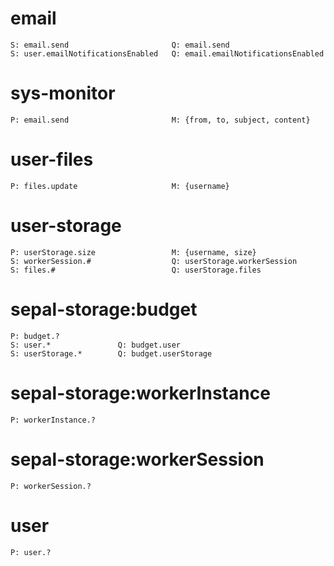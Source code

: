 # email
    S: email.send                       Q: email.send
    S: user.emailNotificationsEnabled   Q: email.emailNotificationsEnabled

# sys-monitor
    P: email.send                       M: {from, to, subject, content}

# user-files
    P: files.update                     M: {username}
    
# user-storage
    P: userStorage.size                 M: {username, size}
    S: workerSession.#                  Q: userStorage.workerSession
    S: files.#                          Q: userStorage.files

# sepal-storage:budget
    P: budget.?
    S: user.*               Q: budget.user
    S: userStorage.*        Q: budget.userStorage

# sepal-storage:workerInstance
    P: workerInstance.?

# sepal-storage:workerSession
    P: workerSession.?

# user
    P: user.?